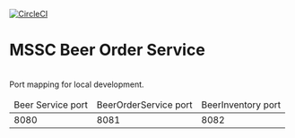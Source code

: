 [![CircleCI](https://circleci.com/gh/springframeworkguru/mssc-beer-order-service.svg?style=svg)](https://circleci.com/gh/springframeworkguru/mssc-beer-order-service)

# MSSC Beer Order Service

<br>
Port mapping for local development.
<table>
    <thead>
            <td>Beer Service port</td>
            <td>BeerOrderService port</td>
            <td>BeerInventory port</td>
    </thead>
    <tbody>
        <tr>
            <td>8080</td>
            <td>8081</td>
            <td>8082</td>
        </tr>
    </tbody>
</table>